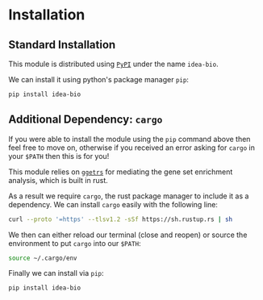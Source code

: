 # Installation

## Standard Installation

This module is distributed using [`PyPI`](https://pypi.org/project/idea-bio/)
under the name `idea-bio`.

We can install it using python's package manager `pip`:

```bash
pip install idea-bio
```

## Additional Dependency: `cargo`

If you were able to install the module using the `pip` command above
then feel free to move on, otherwise if you received an error asking
for `cargo` in your `$PATH` then this is for you!

This module relies on [`ggetrs`](https://github.com/noamteyssier/ggetrs)
for mediating the gene set enrichment analysis, which is built in rust.

As a result we require `cargo`, the rust package manager to include it as
a dependency.
We can install `cargo` easily with the following line:

```bash
curl --proto '=https' --tlsv1.2 -sSf https://sh.rustup.rs | sh
```

We then can either reload our terminal (close and reopen) or source
the environment to put `cargo` into our `$PATH`:

```bash
source ~/.cargo/env
```

Finally we can install via `pip`:

```bash
pip install idea-bio
```
